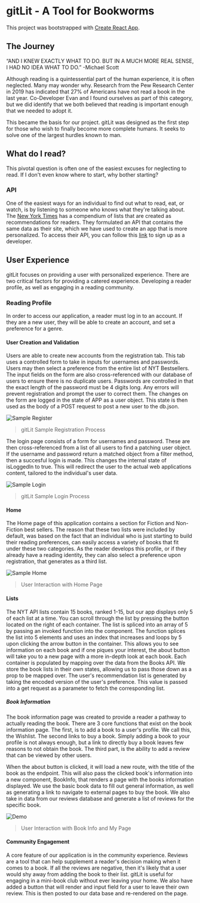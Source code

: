 # gitLit - A Tool for Bookworms

This project was bootstrapped with [Create React App](https://github.com/facebook/create-react-app).

## The Journey

“AND I KNEW EXACTLY WHAT TO DO. BUT IN A MUCH MORE REAL SENSE, I HAD NO IDEA WHAT TO DO.” -Michael Scott

Although reading is a quintessential part of the human experience, it is often neglected. Many may wonder why. Research from the Pew Research Center in 2019 has indicated that 27% of Americans have not read a book in the last year. Co-Developer Evan and I found ourselves as part of this category, but we did identify that we both believed that reading is important enough that we needed to adopt it.

This became the basis for our project. gitLit was designed as the first step for those who wish to finally become more complete humans. It seeks to solve one of the largest hurdles known to man.

## What do I read?

This pivotal question is often one of the easiest excuses for neglecting to read. If I don't even know where to start, why bother starting?

### API

One of the easiest ways for an individual to find out what to read, eat, or watch, is by listening to someone who knows what they're talking about. The [New York Times](https://www.nytimes.com/books/best-sellers/) has a compendium of lists that are created as recommendations for readers. They formulated an API that contains the same data as their site, which we have used to create an app that is more personalized. To access their API, you can follow this [link](https://developer.nytimes.com/) to sign up as a developer.

## User Experience

gitLit focuses on providing a user with personalized experience. There are two critical factors for providing a catered experience. Developing a reader profile, as well as engaging in a reading community.

### Reading Profile

In order to access our application, a reader must log in to an account. If they are a new user, they will be able to create an account, and set a preference for a genre.

#### User Creation and Validation

Users are able to create new accounts from the registration tab. This tab uses a controlled form to take in inputs for usernames and passwords. Users may then select a preference from the entire list of NYT Bestsellers. The input fields on the form are also cross-referenced with our database of users to ensure there is no duplicate users. Passwords are controlled in that the exact length of the password must be 4 digits long. Any errors will prevent registration and prompt the user to correct them. The changes on the form are logged in the state of APP as a user object. This state is then used as the body of a POST request to post a new user to the db.json.

![Sample Register](./images/gitLit-register.gif)

> gitLit Sample Registration Process

The login page consists of a form for usernames and password. These are then cross-referenced from a list of all users to find a patching user object. If the username and password return a matched object from a filter method, then a succesful login is made. This changes the internal state of isLoggedIn to true. This will redirect the user to the actual web applications content, tailored to the individual's user data.

![Sample Login](./images/gitLitLogin.gif)

> gitLit Sample Login Process

#### Home

The Home page of this application contains a section for Fiction and Non-Fiction best sellers. The reason that these two lists were included by default, was based on the fact that an individual who is just starting to build their reading preferences, can easily access a variety of books that fit under these two categories. As the reader develops this profile, or if they already have a reading identity, they can also select a preference upon registration, that generates as a third list.

![Sample Home](./images/gitLitHome.gif)

> User Interaction with Home Page

#### Lists

The NYT API lists contain 15 books, ranked 1-15, but our app displays only 5 of each list at a time. You can scroll through the list by pressing the button located on the right of each container. The list is spliced into an array of 5 by passing an invoked function into the component. The function splices the list into 5 elements and uses an index that increases and loops by 5 upon clicking the arrow button in the container. This allows you to see information on each book and if one piques your interest, the about button will take you to a new page with a more in-depth look at each book. Each container is populated by mapping over the data from the Books API. We store the book lists in their own states, allowing us to pass those down as a prop to be mapped over. The user's recommendation list is generated by taking the encoded version of the user's preference. This value is passed into a get request as a parameter to fetch the corresponding list.

##### Book Information

The book information page was created to provide a reader a pathway to actually reading the book. There are 3 core functions that exist on the book information page. The first, is to add a book to a user's profile. We call this, the Wishlist. The second links to buy a book. Simply adding a book to your profile is not always enough, but a link to directly buy a book leaves few reasons to not obtain the book. The third part, is the ability to add a review that can be viewed by other users.

When the about button is clicked, it will load a new route, with the title of the book as the endpoint. This will also pass the clicked book's information into a new component, BookInfo, that renders a page with the books information displayed. We use the basic book data to fill out general information, as well as generating a link to navigate to external pages to buy the book. We also take in data from our reviews database and generate a list of reviews for the specific book.

![Demo](./images/gitLitDemo.gif)

> User Interaction with Book Info and My Page

#### Community Engagement

A core feature of our application is in the community experience. Reviews are a tool that can help supplement a reader's decision making when it comes to a book. If all the reviews are negative, then it's likely that a user would shy away from adding the book to their list. gitLit is useful for engaging in a mini-book club without ever leaving your home. We also have added a button that will render and input field for a user to leave their own review. This is then posted to our data base and re-rendered on the page.
